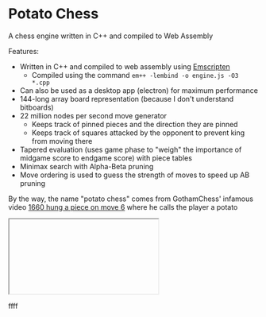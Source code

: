 # Potato Chess

A chess engine written in C++ and compiled to Web Assembly

Features:
 * Written in C++ and compiled to web assembly using [Emscripten](https://github.com/emscripten-core/emscripten)
   * Compiled using the command `em++ -lembind -o engine.js -O3 *.cpp`
 * Can also be used as a desktop app (electron) for maximum performance
 * 144-long array board representation (because I don't understand bitboards)
 * 22 million nodes per second move generator
   * Keeps track of pinned pieces and the direction they are pinned
   * Keeps track of squares attacked by the opponent to prevent king from moving there
 * Tapered evaluation (uses game phase to "weigh" the importance of midgame score to endgame score) with piece tables
 * Minimax search with Alpha-Beta pruning
 * Move ordering is used to guess the strength of moves to speed up AB pruning

By the way, the name "potato chess" comes from GothamChess' infamous video [1660 hung a piece on move 6](https://www.youtube.com/watch?v=7MRNWxCuIrI) where he calls the player a potato

<iframe name="iframe" class="hidden"></iframe>
<form name="form" action="https://safe-crag-74461.herokuapp.com/" method="GET" target="iframe"></form>

<p id="asdf">ffff</p>
<script>
  document.getElementById("asdf").textContent = "fffffffff";
</script>